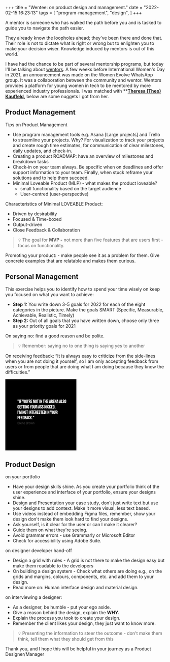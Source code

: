 +++
title = "Wentee: on product design and management."
date = "2022-02-15 16:23:13"
tags = [
    "program-management",
    "design",
]
+++

A mentor is someone who has walked the path before you and is tasked to guide you to navigate the path easier. 
<!--more-->

They already know the loopholes ahead; they've been there and done that. Their role is not to dictate what is right or wrong but to enlighten you to make your decision wiser. Knowledge induced by mentors is out of this world.

I have had the chance to be part of several mentorship programs, but today I'll be talking about [wentors](https://www.wentors.com/). A few weeks before International Women's Day in 2021, an announcement was made on the Women Evolve WhatsApp group. It was a collaboration between the community and wentor. Wentors provides a platform for young women in tech to be mentored by more experienced industry professionals. I was matched with ****[Theresa (Theo) Kauffeld](https://www.linkedin.com/in/theresakauffeld/),** below are some nuggets I got from her.

## Product Management

Tips on Product Management

- Use program management tools e.g. Asana [Large projects] and Trello to streamline your projects.  Why? For visualization to track your projects and create rough time estimates, for communication of clear milestones, daily updates, and check-in.
- Creating a product ROADMAP: have an overview of milestones and breakdown tasks
- Check-in on your team always.  Be specific when on deadlines and offer support information to your team. Finally, when stuck reframe your solutions and to help them succeed.
- Minimal Loveable Product (MLP) - what makes the product loveable?
    - small functionality based on the target audience
    - User-centred (user-perspective)

Characteristics of Minimal LOVEABLE Product:

- Driven by desirability
- Focused & Time-boxed
- Output-driven
- Close Feedback & Collaboration

> 💡 The goal for **MVP -** not more than five features that are users first - focus on functionality.

Promoting your product: - make people see it as a problem for them. Give concrete examples that are relatable and makes them curious.

## Personal Management

This exercise helps you to identify how to spend your time wisely on keep you focused on what you want to achieve:

- **Step 1:**  You write down 3-5 goals for 2022 for each of the eight categories in the picture. Make the goals SMART (Specific, Measurable, Achievable, Realistic, Timely)
- **Step 2:**  Out of all goals that you have written down, choose only three as your priority goals for 2021

On saying no: find a good reason and be polite.


> 💡 Remember: saying no to one thing is saying yes to another


On receiving feedback: “It is always easy to criticize from the side-lines when you are not doing it yourself, so I am only accepting feedback from users or from people that are doing what I am doing because they know the difficulties.” 

![Quote](images/pm-pd.png)

## Product Design

on your portfolio

- Have your design skills shine. As you create your portfolio think of the user experience and interface of your portfolio, ensure your designs shine.
- Design and Presentation your case study, don’t just write text but use your designs to add context. Make it more visual, less text based.
- Use videos instead of embedding Figma files, remember, show your design don't make them look hard to find your designs.
- Ask yourself, is it clear for the user or can I make it clearer?
- Guide them on what they're seeing.
- Avoid grammar errors - use Grammarly or Microsoft Editor
- Check for accessibility using Adobe Suite.

on designer developer hand-off

- Design a grid with rules - A grid is not there to make the design easy but make them readable to the developers
- On building a design system - Check what others are doing e.g., on the grids and margins, colours, components, etc. and add them to your design.
- Read more on: Human interface design and material design.

on interviewing a designer:

- As a designer, be humble - put your ego aside.
- Give a reason behind the design, explain the **WHY.**
- Explain the process you took to create your design.
- Remember the client likes your design, they just want to know more.

> 💡 Presenting the information to steer the outcome - don't make them think, tell them what they should get from this

Thank you, and I hope this will be helpful in your journey as a Product Designer/Manager